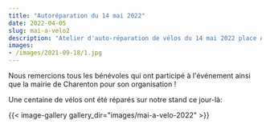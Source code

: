 ```yaml
---
title: "Autoréparation du 14 mai 2022"
date: 2022-04-05
slug: mai-a-velo2
description: "Atelier d'auto-réparation de vélos du 14 mai 2022 place Aristide Briand à Charenton-le-Pont"
images:
- /images/2021-09-18/1.jpg
---
```


Nous remercions tous les bénévoles qui ont participé à l'événement ainsi que la mairie de Charenton pour son organisation !

Une centaine de vélos ont été réparés sur notre stand ce jour-là:

{{< image-gallery gallery_dir="images/mai-a-velo-2022" >}}
